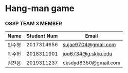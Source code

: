 # Hang-man game

### OSSP TEAM 3 MEMBER

| Name | Student Num | Email |
| -- | -- | -- |
| 민수영 | 2017314656 | sujae9704@gmail.com |
| 박주현 | 2018311901 | joo6734@g.skku.edu |
| 김찬용 | 2019311237 | cksdyd8350@gmail.com |

